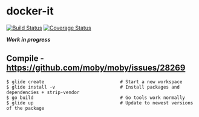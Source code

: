 # docker-it
[![Build Status](https://travis-ci.org/cloud-42/docker-it.svg?branch=master)](https://travis-ci.org/cloud-42/docker-it)
[![Coverage Status](https://coveralls.io/repos/cloud-42/docker-it/badge.png?branch=master)](https://coveralls.io/r/cloud-42/docker-it?branch=master)

***Work in progress***


## Compile - https://github.com/moby/moby/issues/28269
```
$ glide create                            # Start a new workspace
$ glide install -v                        # Install packages and dependencies + strip-vendor
$ go build                                # Go tools work normally
$ glide up                                # Update to newest versions of the package
```